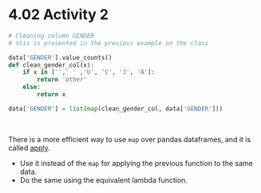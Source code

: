 # 4.02 Activity 2

```python
# Cleaning column GENDER
# this is presented in the previous example on the class

data['GENDER'].value_counts()
def clean_gender_col(x):
    if x in ['',' ' ,'U', 'C', 'J', 'A']:
        return 'other'
    else:
        return x

data['GENDER'] = list(map(clean_gender_col, data['GENDER']))
```

<br>

There is a more efficient way to use `map` over pandas dataframes, and it is called [apply](https://pandas.pydata.org/pandas-docs/stable/reference/api/pandas.DataFrame.apply.html).

- Use it instead of the `map` for applying the previous function to the same data.
- Do the same using the equivalent lambda function.
